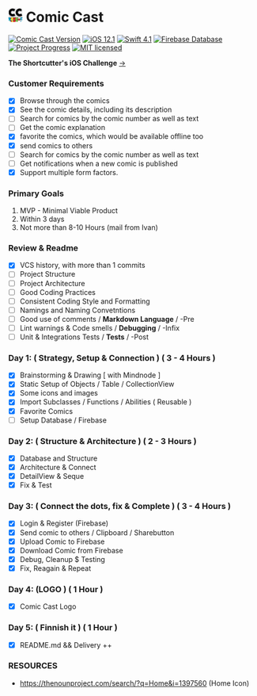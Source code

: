 # ![Comic Cast](/Comic%20Cast/Library/Assets.xcassets/Icons/icon_small.imageset/icon_small.png) Comic Cast
[![Comic Cast Version](https://img.shields.io/badge/Version-1.00%20Beta-ff69b4.svg)](README.md)
[![iOS 12.1](https://img.shields.io/badge/Platform-iOS%2012.1-lightgrey.svg)](https://developer.apple.com/ios/)
[![Swift 4.1](https://img.shields.io/badge/Swift-4.1-orange.svg?style=flat)](https://swift.org)
[![Firebase Database](https://img.shields.io/badge/Database-Firebase-yellow.svg)](https://firebase.google.com/)
[![Project Progress](https://img.shields.io/badge/Progress-20%25-red.svg)](README.md)
[![MIT licensed](https://img.shields.io/badge/License-MIT-blue.svg)](README.md)

**The Shortcutter's iOS Challenge** [->](https://github.com/shortcut/coding-assignment-ios)

### Customer Requirements

- [x] Browse through the comics
- [x] See the comic details, including its description 
- [ ] Search for comics by the comic number as well as text
- [ ] Get the comic explanation
- [x] favorite the comics, which would be available offline too
- [x] send comics to others
- [ ] Search for comics by the comic number as well as text
- [ ] Get notifications when a new comic is published
- [x] Support multiple form factors.

### Primary Goals

1. MVP - Minimal Viable Product
2. Within 3 days
3. Not more than 8-10 Hours (mail from Ivan)

### Review & Readme

- [x] VCS history, with more than 1 commits
- [ ] Project Structure
- [ ] Project Architecture
- [ ] Good Coding Practices
- [ ] Consistent Coding Style and Formatting
- [ ] Namings and Naming Convetntions
- [ ] Good use of comments / **Markdown Language** / -Pre
- [ ] Lint warnings & Code smells / **Debugging** / -Infix
- [ ] Unit & Integrations Tests / **Tests** / -Post

### Day 1: ( Strategy, Setup & Connection ) ( 3 - 4 Hours )

- [x] Brainstorming & Drawing [ with Mindnode ]
- [x] Static Setup of Objects / Table / CollectionView
- [x] Some icons and images
- [x] Import Subclasses / Functions / Abilities ( Reusable )
- [x] Favorite Comics
- [ ] Setup Database / Firebase

### Day 2: ( Structure & Architecture ) ( 2 - 3 Hours )

- [x] Database and Structure
- [x] Architecture & Connect
- [x] DetailView & Seque
- [x] Fix & Test

### Day 3: ( Connect the dots, fix & Complete ) ( 3 - 4 Hours )

- [x] Login & Register (Firebase)
- [x] Send comic to others / Clipboard / Sharebutton
- [x] Upload Comic to Firebase
- [x] Download Comic from Firebase
- [x] Debug, Cleanup $ Testing
- [x] Fix, Reagain & Repeat

### Day 4: (LOGO ) ( 1 Hour )

- [x] Comic Cast Logo

### Day 5: ( Finnish it ) ( 1 Hour )

- [x] README.md && Delivery ++

### RESOURCES
- https://thenounproject.com/search/?q=Home&i=1397560 (Home Icon)
